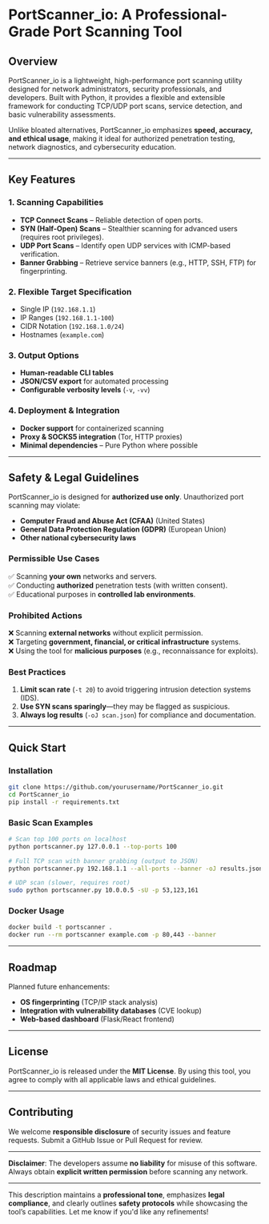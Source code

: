 # **PortScanner_io: A Professional-Grade Port Scanning Tool**  

## **Overview**  
PortScanner_io is a lightweight, high-performance port scanning utility designed for network administrators, security professionals, and developers. Built with Python, it provides a flexible and extensible framework for conducting TCP/UDP port scans, service detection, and basic vulnerability assessments.  

Unlike bloated alternatives, PortScanner_io emphasizes **speed, accuracy, and ethical usage**, making it ideal for authorized penetration testing, network diagnostics, and cybersecurity education.  

---

## **Key Features**  

### **1. Scanning Capabilities**  
- **TCP Connect Scans** – Reliable detection of open ports.  
- **SYN (Half-Open) Scans** – Stealthier scanning for advanced users (requires root privileges).  
- **UDP Port Scans** – Identify open UDP services with ICMP-based verification.  
- **Banner Grabbing** – Retrieve service banners (e.g., HTTP, SSH, FTP) for fingerprinting.  

### **2. Flexible Target Specification**  
- Single IP (`192.168.1.1`)  
- IP Ranges (`192.168.1.1-100`)  
- CIDR Notation (`192.168.1.0/24`)  
- Hostnames (`example.com`)  

### **3. Output Options**  
- **Human-readable CLI tables**  
- **JSON/CSV export** for automated processing  
- **Configurable verbosity levels** (`-v`, `-vv`)  

### **4. Deployment & Integration**  
- **Docker support** for containerized scanning  
- **Proxy & SOCKS5 integration** (Tor, HTTP proxies)  
- **Minimal dependencies** – Pure Python where possible  

---

## **Safety & Legal Guidelines**  

PortScanner_io is designed for **authorized use only**. Unauthorized port scanning may violate:  
- **Computer Fraud and Abuse Act (CFAA)** (United States)  
- **General Data Protection Regulation (GDPR)** (European Union)  
- **Other national cybersecurity laws**  

### **Permissible Use Cases**  
✅ Scanning **your own** networks and servers.  
✅ Conducting **authorized** penetration tests (with written consent).  
✅ Educational purposes in **controlled lab environments**.  

### **Prohibited Actions**  
❌ Scanning **external networks** without explicit permission.  
❌ Targeting **government, financial, or critical infrastructure** systems.  
❌ Using the tool for **malicious purposes** (e.g., reconnaissance for exploits).  

### **Best Practices**  
1. **Limit scan rate** (`-t 20`) to avoid triggering intrusion detection systems (IDS).  
2. **Use SYN scans sparingly**—they may be flagged as suspicious.  
3. **Always log results** (`-oJ scan.json`) for compliance and documentation.  

---

## **Quick Start**  

### **Installation**  
```bash
git clone https://github.com/yourusername/PortScanner_io.git  
cd PortScanner_io  
pip install -r requirements.txt  
```

### **Basic Scan Examples**  
```bash
# Scan top 100 ports on localhost  
python portscanner.py 127.0.0.1 --top-ports 100  

# Full TCP scan with banner grabbing (output to JSON)  
python portscanner.py 192.168.1.1 --all-ports --banner -oJ results.json  

# UDP scan (slower, requires root)  
sudo python portscanner.py 10.0.0.5 -sU -p 53,123,161  
```

### **Docker Usage**  
```bash
docker build -t portscanner .  
docker run --rm portscanner example.com -p 80,443 --banner  
```

---

## **Roadmap**  
Planned future enhancements:  
- **OS fingerprinting** (TCP/IP stack analysis)  
- **Integration with vulnerability databases** (CVE lookup)  
- **Web-based dashboard** (Flask/React frontend)  

---

## **License**  
PortScanner_io is released under the **MIT License**. By using this tool, you agree to comply with all applicable laws and ethical guidelines.  

---

## **Contributing**  
We welcome **responsible disclosure** of security issues and feature requests. Submit a GitHub Issue or Pull Request for review.  

--- 

**Disclaimer**: The developers assume **no liability** for misuse of this software. Always obtain **explicit written permission** before scanning any network.  

---

This description maintains a **professional tone**, emphasizes **legal compliance**, and clearly outlines **safety protocols** while showcasing the tool’s capabilities. Let me know if you'd like any refinements!
